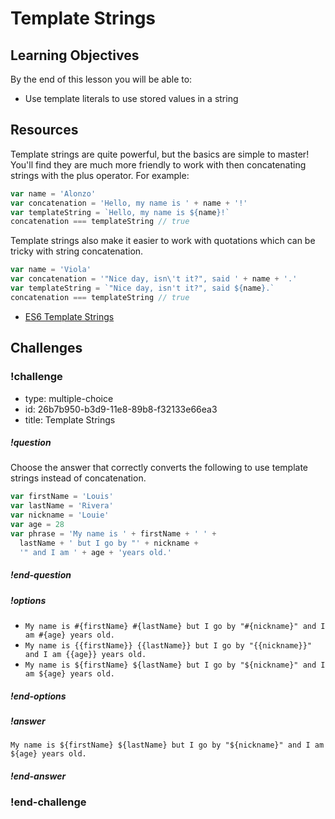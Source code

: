 # Template Strings

## Learning Objectives

By the end of this lesson you will be able to:

* Use template literals to use stored values in a string

## Resources

Template strings are quite powerful, but the basics are simple to master! You'll find they are much more friendly to work with then concatenating strings with the plus operator. For example:

```js
var name = 'Alonzo'
var concatenation = 'Hello, my name is ' + name + '!'
var templateString = `Hello, my name is ${name}!`
concatenation === templateString // true
```

Template strings also make it easier to work with quotations which can be tricky with string concatenation.

```js
var name = 'Viola'
var concatenation = '"Nice day, isn\'t it?", said ' + name + '.'
var templateString = `"Nice day, isn't it?", said ${name}.`
concatenation === templateString // true
```

* [ES6 Template Strings](https://developers.google.com/web/updates/2015/01/ES6-Template-Strings)

## Challenges

<!-- Question -->

### !challenge

* type: multiple-choice
* id: 26b7b950-b3d9-11e8-89b8-f32133e66ea3
* title: Template Strings

##### !question

Choose the answer that correctly converts the following to use template strings instead of concatenation.

```js
var firstName = 'Louis'
var lastName = 'Rivera'
var nickname = 'Louie'
var age = 28
var phrase = 'My name is ' + firstName + ' ' +
  lastName + ' but I go by "' + nickname +
  '" and I am ' + age + 'years old.'
```

##### !end-question

##### !options

* `My name is #{firstName} #{lastName} but I go by "#{nickname}" and I am #{age} years old.`
* `My name is {{firstName}} {{lastName}} but I go by "{{nickname}}" and I am {{age}} years old.`
* `My name is ${firstName} ${lastName} but I go by "${nickname}" and I am ${age} years old.`

##### !end-options

##### !answer

`My name is ${firstName} ${lastName} but I go by "${nickname}" and I am ${age} years old.`

##### !end-answer

### !end-challenge
